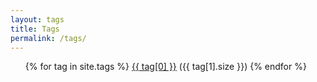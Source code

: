 ```yaml
---
layout: tags
title: Tags
permalink: /tags/
---
```


<ul>
  {% for tag in site.tags %}
    <a href="{{ site.baseurl }}/tag/{{ tag[0] | slugify }}/">{{ tag[0] }}</a> ({{ tag[1].size }})
  {% endfor %}
</ul>